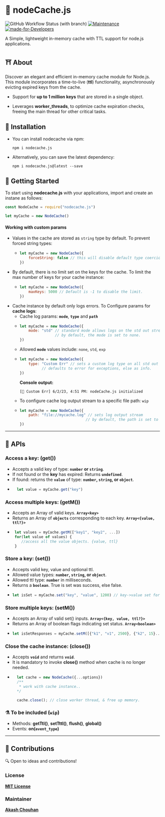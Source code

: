 # 🍁 nodeCache.js
![GitHub Workflow Status (with branch)](https://img.shields.io/github/actions/workflow/status/akashchouhan16/nodeCache.js/package-unit-tests.yml?&label=%20Node.js%20CI%20build)
[![Maintenance](https://img.shields.io/badge/Maintained%3F-Yes-1dbf73.svg)](https://github.com/akashchouhan16/nodeCache.js "nodeCache.js is actively Maintained")
[![made-for-Developers](https://img.shields.io/badge/Made%20for-Developers-238636.svg)](https://github.com/akashchouhan16/nodeCache.js "nodeCache.js")

A Simple, lightweight in-memory cache with TTL support for node.js applications. 
## ⛩️ About

Discover an elegant and efficient in-memory cache module for Node.js. This module incorporates a time-to-live (**ttl**) functionality, asynchronously evicting expired keys from the cache.

- Support for **up to 1 million keys** that are stored in a single object.

- Leverages **worker_threads**, to optimize cache expiration checks, freeing the main thread for other critical tasks.


## 📜 Installation
- You can install nodecache via npm:
    ```shell
    npm i nodecache.js
    ```
- Alternatively, you can save the latest dependency:
    ```shell
    npm i nodecache.js@latest --save
    ```


## 📒 Getting Started

To start using **nodecache.js** with your applications, import and create an instane as follows:
```js
const NodeCache = require("nodecache.js")

let myCache = new NodeCache()
```

#### **Working with custom params**
- Values in the cache are stored as `string` type by default. To prevent forced string types:
  - ```js
    let myCache = new NodeCache({
        forceString: false // this will disable default type coercion.
    }) 
    ```
- By default, there is no limit set on the keys for the cache. To limit the max number of keys for your cache instance:
  - ```js
    let myCache = new NodeCache({
        maxKeys: 5000 // Default is -1 to disable the limit.
    }) 
    ```
- Cache instance by default only logs errors. To Configure params for **cache logs**:
  - Cache log params: **`mode`**, **`type`** and **`path`**
  - ```js
    let myCache = new NodeCache({
        mode: "std" // standard mode allows logs on the std out stream
                    // by default, the mode is set to none.
    })
    ```
  - Allowed **`mode`** values include: `none`, `std`, `exp`
  - ```js
    let myCache = new NodeCache({
        type: "Custom Err" // sets a custom log type on all std out stream
              // defaults to error for exceptions, else as info.
    })
    ```
    **Console output:**
     ```shell
     [🍁 Custom Err] 6/2/23, 4:51 PM: nodeCache.js initialized
     ```
  - To configure cache log output stream to a specific file path: `wip`
  - ```js
    let myCache = new NodeCache({
        path: "file://mycache.log" // sets log output stream
                                  // by default, the path is set to none.
    })
    ```
---

## 💽 APIs
### Access a key: (**get()**)
  - Accepts a valid key of type: **`number` or `string`**.
  - If not found or the **key** has expired: Returns **`undefined`**.
  - If found: returns the **`value`** of type: **`number`, `string`, or `object`**.
  - ```js
      let value = myCache.get("key")
    ``` 
### Access multiple keys: (**getM()**) 
  - Accepts an Array of valid keys. **`Array<key>`**
  - Returns an Array of **`objects`** corresponding to each key. **`Array<{value, ttl?}>`**
  - ```js
     let values = myCache.getM(["key1", "key2", ...])
     for(let value of values) {
        //access all the value objects. {value, ttl}
     }
    ``` 
### Store a key: (**set()**)
  - Accepts valid key, value and optional ttl.
  - Allowed value types: **`number`, `string`, or `object`**.
  - Allowed ttl type: **`number`** in milliseconds.
  - Returns a **`boolean`**. True is set was success, else false.
  - ```js
    let isSet = myCache.set("key", "value", 1200) // key->value set for 1.2s
    ```
### Store multiple keys: (**setM()**)
  - Accepts an Array of valid set() inputs. **`Array<{key, value, ttl?}>`**
  - Returns an Array of boolean flags indicating set status. **`Array<boolean>`**
  - ```js
    let isSetResponses = myCache.setM([{"k1", "v1", 2500}, {"k2", 15}...])
    ```
### Close the cache instance: (**close()**)
- Accepts **`void`** and returns **`void`**.
- It is mandatory to invoke **close()** method when cache is no longer needed.
- ```js
    let cache = new NodeCache({...options})
    /** 
     * work with cache instance..
    */

    cache.close(); // close worker thread, & free up memory.
  ```

### ⚗️ To be included (`wip`)
- Methods: **getTtl()**, **setTttl()**, **flush()**, **global()**
- Events: **on(`event_type`)**
---

## 🔖 Contributions
🔍 Open to ideas and contributions! 
### License
**[MIT License](https://github.com/akashchouhan16/nodeCache.js/blob/master/LICENSE "nodeCache.js License")**

### Maintainer
**[Akash Chouhan](https://github.com/akashchouhan16 "Akash Chouhan")**
